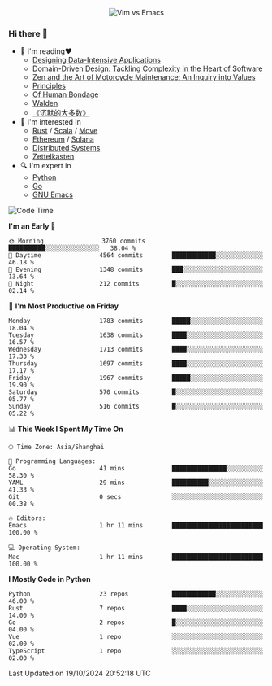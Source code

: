<p align="center">
    <img src="https://gist.githubusercontent.com/coldnight/e696baffb094e71c96cb302118878eae/raw/40ea5053a6f66cc65f90f437e4173497da225958/banner.gif" alt="Vim vs Emacs" />
</p>

### Hi there 👋

- 📖 I'm reading❤️
    + [Designing Data-Intensive Applications](https://www.oreilly.com/library/view/designing-data-intensive-applications/9781491903063/)
    + [Domain-Driven Design: Tackling Complexity in the Heart of Software](https://www.dddcommunity.org/book/evans_2003/)
    + [Zen and the Art of Motorcycle Maintenance: An Inquiry into Values](https://en.wikipedia.org/wiki/Zen_and_the_Art_of_Motorcycle_Maintenance)
    + [Principles](https://www.principles.com/)
    + [Of Human Bondage](https://en.wikipedia.org/wiki/Of_Human_Bondage)
    + [Walden](https://en.wikipedia.org/wiki/Walden)
    + [《沉默的大多数》](https://en.wikipedia.org/wiki/Silent_majority)
- 🌱 I'm interested in
    + [Rust](https://www.rust-lang.org/) / [Scala](https://www.scala-lang.org/) / [Move](https://github.com/move-language/move/)
    + [Ethereum](https://ethereum.org/en/) / [Solana](https://solana.com/)
	+ [Distributed Systems](https://www.linuxzen.com/notes/topics/20200320174417_%E5%88%86%E5%B8%83%E5%BC%8F/)
	+ [Zettelkasten](https://www.linuxzen.com/notes/notes/20220120080920-slip_box/)
- 🔍 I'm expert in
    + [Python](https://www.python.org/)
    + [Go](https://go.dev/)
    + [GNU Emacs](https://www.gnu.org/software/emacs/)

<!--START_SECTION:waka-->
![Code Time](http://img.shields.io/badge/Code%20Time-3%2C158%20hrs%2049%20mins-blue)

**I'm an Early 🐤** 

```text
🌞 Morning                3760 commits        ██████████░░░░░░░░░░░░░░░   38.04 % 
🌆 Daytime                4564 commits        ████████████░░░░░░░░░░░░░   46.18 % 
🌃 Evening                1348 commits        ███░░░░░░░░░░░░░░░░░░░░░░   13.64 % 
🌙 Night                  212 commits         █░░░░░░░░░░░░░░░░░░░░░░░░   02.14 % 
```
📅 **I'm Most Productive on Friday** 

```text
Monday                   1783 commits        █████░░░░░░░░░░░░░░░░░░░░   18.04 % 
Tuesday                  1638 commits        ████░░░░░░░░░░░░░░░░░░░░░   16.57 % 
Wednesday                1713 commits        ████░░░░░░░░░░░░░░░░░░░░░   17.33 % 
Thursday                 1697 commits        ████░░░░░░░░░░░░░░░░░░░░░   17.17 % 
Friday                   1967 commits        █████░░░░░░░░░░░░░░░░░░░░   19.90 % 
Saturday                 570 commits         █░░░░░░░░░░░░░░░░░░░░░░░░   05.77 % 
Sunday                   516 commits         █░░░░░░░░░░░░░░░░░░░░░░░░   05.22 % 
```


📊 **This Week I Spent My Time On** 

```text
🕑︎ Time Zone: Asia/Shanghai

💬 Programming Languages: 
Go                       41 mins             ███████████████░░░░░░░░░░   58.30 % 
YAML                     29 mins             ██████████░░░░░░░░░░░░░░░   41.33 % 
Git                      0 secs              ░░░░░░░░░░░░░░░░░░░░░░░░░   00.38 % 

🔥 Editors: 
Emacs                    1 hr 11 mins        █████████████████████████   100.00 % 

💻 Operating System: 
Mac                      1 hr 11 mins        █████████████████████████   100.00 % 
```

**I Mostly Code in Python** 

```text
Python                   23 repos            ████████████░░░░░░░░░░░░░   46.00 % 
Rust                     7 repos             ████░░░░░░░░░░░░░░░░░░░░░   14.00 % 
Go                       2 repos             █░░░░░░░░░░░░░░░░░░░░░░░░   04.00 % 
Vue                      1 repo              ░░░░░░░░░░░░░░░░░░░░░░░░░   02.00 % 
TypeScript               1 repo              ░░░░░░░░░░░░░░░░░░░░░░░░░   02.00 % 
```




 Last Updated on 19/10/2024 20:52:18 UTC
<!--END_SECTION:waka-->

